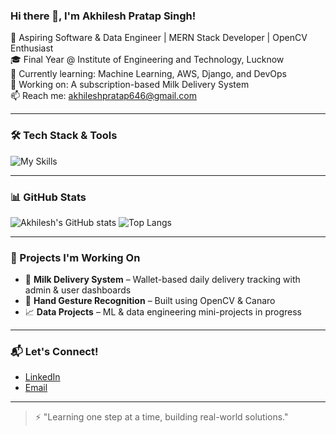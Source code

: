 ### Hi there 👋, I'm Akhilesh Pratap Singh!

🚀 Aspiring Software & Data Engineer | MERN Stack Developer | OpenCV Enthusiast  
🎓 Final Year @ Institute of Engineering and Technology, Lucknow  
🌱 Currently learning: Machine Learning, AWS, Django, and DevOps  
💼 Working on: A subscription-based Milk Delivery System  
📫 Reach me: akhileshpratap646@gmail.com  

---

### 🛠️ Tech Stack & Tools
![My Skills](https://skillicons.dev/icons?i=python,cpp,html,css,js,react,nodejs,mongodb,express,tailwind,git,github,linux,tensorflow,opencv)

---

### 📊 GitHub Stats

![Akhilesh's GitHub stats](https://github-readme-stats.vercel.app/api?username=akhileshpratap&show_icons=true&theme=radical)
![Top Langs](https://github-readme-stats.vercel.app/api/top-langs/?username=akhileshpratap&layout=compact&theme=radical)

---

### 🚀 Projects I'm Working On
- 🥛 **Milk Delivery System** – Wallet-based daily delivery tracking with admin & user dashboards
- 🤖 **Hand Gesture Recognition** – Built using OpenCV & Canaro
- 📈 **Data Projects** – ML & data engineering mini-projects in progress

---

### 📬 Let's Connect!
- [LinkedIn](https://www.linkedin.com/in/akhilesh-pratap-singh-3b9048296/)
- [Email](mailto:akhileshpratapsingh0007@gmail.com)

---

> ⚡ "Learning one step at a time, building real-world solutions."

